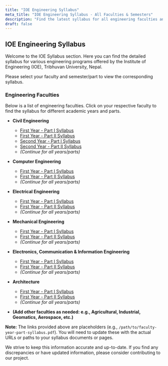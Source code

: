 ```yaml
---
title: "IOE Engineering Syllabus"
meta_title: "IOE Engineering Syllabus - All Faculties & Semesters"
description: "Find the latest syllabus for all engineering faculties and semesters at the Institute of Engineering (IOE), Nepal. Access detailed curriculum for Civil, Computer, Electrical, Mechanical, and more."
draft: false
---
```


## IOE Engineering Syllabus

Welcome to the IOE Syllabus section. Here you can find the detailed syllabus for various engineering programs offered by the Institute of Engineering (IOE), Tribhuvan University, Nepal.

Please select your faculty and semester/part to view the corresponding syllabus.

### Engineering Faculties

Below is a list of engineering faculties. Click on your respective faculty to find the syllabus for different academic years and parts.

*   **Civil Engineering**
    *   [First Year - Part I Syllabus](/path/to/civil-year1-part1-syllabus.pdf)
    *   [First Year - Part II Syllabus](/path/to/civil-year1-part2-syllabus.pdf)
    *   [Second Year - Part I Syllabus](/path/to/civil-year2-part1-syllabus.pdf)
    *   [Second Year - Part II Syllabus](/path/to/civil-year2-part2-syllabus.pdf)
    *   *(Continue for all years/parts)*

*   **Computer Engineering**
    *   [First Year - Part I Syllabus](/path/to/computer-year1-part1-syllabus.pdf)
    *   [First Year - Part II Syllabus](/path/to/computer-year1-part2-syllabus.pdf)
    *   *(Continue for all years/parts)*

*   **Electrical Engineering**
    *   [First Year - Part I Syllabus](/path/to/electrical-year1-part1-syllabus.pdf)
    *   [First Year - Part II Syllabus](/path/to/electrical-year1-part2-syllabus.pdf)
    *   *(Continue for all years/parts)*

*   **Mechanical Engineering**
    *   [First Year - Part I Syllabus](/path/to/mechanical-year1-part1-syllabus.pdf)
    *   [First Year - Part II Syllabus](/path/to/mechanical-year1-part2-syllabus.pdf)
    *   *(Continue for all years/parts)*

*   **Electronics, Communication & Information Engineering**
    *   [First Year - Part I Syllabus](/path/to/electronics-year1-part1-syllabus.pdf)
    *   [First Year - Part II Syllabus](/path/to/electronics-year1-part2-syllabus.pdf)
    *   *(Continue for all years/parts)*

*   **Architecture**
    *   [First Year - Part I Syllabus](/path/to/architecture-year1-part1-syllabus.pdf)
    *   [First Year - Part II Syllabus](/path/to/architecture-year1-part2-syllabus.pdf)
    *   *(Continue for all years/parts)*

*   **(Add other faculties as needed: e.g., Agricultural, Industrial, Geomatics, Aerospace, etc.)**

**Note:** The links provided above are placeholders (e.g., `/path/to/faculty-year-part-syllabus.pdf`). You will need to update these with the actual URLs or paths to your syllabus documents or pages.

We strive to keep this information accurate and up-to-date. If you find any discrepancies or have updated information, please consider contributing to our project.